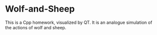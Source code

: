 # Wolf-and-Sheep
This is a Cpp homework, visualized by QT. It is an analogue simulation of the actions of wolf and sheep.
